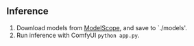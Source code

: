 ## Inference
1. Download models from [ModelScope](https://modelscope.cn/models/HakimZJU/t2v_dit_dev_1), and save to `./models'.
2. Run inference with ComfyUI `python app.py`.
